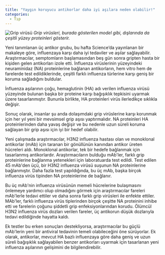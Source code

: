```yaml
---
title: "Yaygın koruyucu antikorlar daha iyi aşılara neden olabilir!"
categories:
  - Tıp
---
```

![Grip virüsü](https://www.niaid.nih.gov/sites/default/files/styles/image_style_square_lg/public/Influenza%20virus%203D%20printed%20cleaned%20up.jpg?itok=stkQi0Aq)
*Grip virüsleri, burada gösterilen model gibi, dışlarında da çeşitli yüzey proteinleri gösterir.*

Yeni tanımlanan üç antikor grubu, bu hafta Science’da yayınlanan bir makaleye göre, influenzaya karşı daha iyi tedaviler ve aşılar sağlayabilir. Araştırmacılar, semptomların başlamasından beş gün sonra gripten hasta bir kişiden gelen antikorları izole etti. İnfluenza virüslerinin yüzeyindeki neuraminidaz (NA) proteinlerine bağlanan antikorların, hem vitro hem de farelerde test edildiklerinde, çeşitli farklı influenza türlerine karşı geniş bir koruma sağladığını buldular.

İnfluenza aşılarının çoğu, hemaglutinin (HA) adı verilen influenza virüsü yüzeyinde bulunan başka bir proteine karşı bağışıklık tepkisini uyarmak üzere tasarlanmıştır. Bununla birlikte, HA proteinleri virüs ilerledikçe sıklıkla değişir. 

Sonuç olarak, insanlar şu anda dolaşımdaki grip virüslerine karşı korunmak için her yıl yeni bir mevsimsel grip aşısı yaptırmalıdır. NA proteinleri HA proteinlerinden daha yavaş değişir ve bu nedenle uzun süreli koruma sağlayan bir grip aşısı için iyi bir hedef olabilir.

Yeni çalışmada araştırmacılar, H3N2 influenza hastası olan ve monoklonal antikorlar (mAb) için taranan bir gönüllünün kanından antikor üreten hücreleri aldı. Monoklonal antikorlar, tek bir hedefe bağlanmak için tasarlanmış antikorlardır. Araştırmacıların bulduğu mAb'ler, farklı grip proteinlerine bağlanma yetenekleri için laboratuarda test edildi. Test edilen 45 mAb'den üçü, bir H3N2 influenza virüsü suşunun NA proteinlerine bağlanmıştır. Daha fazla test yapıldığında, bu üç mAb, başka birçok influenza virüs tipinden NA proteinlerine de bağlanır.

Bu üç mAb'nin influenza virüsünün memeli hücrelerine bulaşmasını önlemeye yardımcı olup olmadığını görmek için araştırmacılar fareleri mAb'lerle tedavi ettiler ve daha sonra farklı grip virüsleri ile enfekte ettiler. MAb'ler, farklı influenza virüs tiplerinden birçok çeşitte NA proteinini inhibe etti ve farelerin çoğunu şiddetli grip enfeksiyonlarından korudu. Ölümcül H3N2 influenza virüs dozları verilen fareler, üç antikorun düşük dozlarıyla tedavi edildiğinde hayatta kaldı.

Ek testler bu erken sonuçları destekliyorsa, araştırmacılar bu güçlü mAb'lerin yeni bir antiviral tedavinin temeli olabileceğini öne sürüyorlar. Ek olarak, antikorlar, mevcut HA bazlı influenzaya göre daha geniş ve uzun süreli bağışıklık sağlayabilen benzer antikorları uyarmak için tasarlanan yeni influenza aşılarının gelişimini de bilgilendirebilir.
